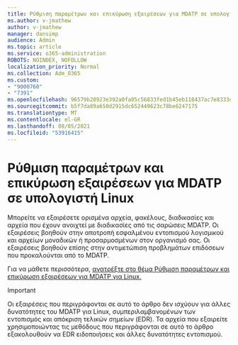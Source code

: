 ```yaml
---
title: Ρύθμιση παραμέτρων και επικύρωση εξαιρέσεων για MDATP σε υπολογιστή Linux
ms.author: v-jmathew
author: v-jmathew
manager: dansimp
audience: Admin
ms.topic: article
ms.service: o365-administration
ROBOTS: NOINDEX, NOFOLLOW
localization_priority: Normal
ms.collection: Adm_O365
ms.custom:
- "9000760"
- "7391"
ms.openlocfilehash: 96579b28923e392a0fa05c56833fed1b45eb118437ac7e8333c610ed69126f8e
ms.sourcegitcommit: b5f7da89a650d2915dc652449623c78be6247175
ms.translationtype: MT
ms.contentlocale: el-GR
ms.lasthandoff: 08/05/2021
ms.locfileid: "53916415"
---
```

# <a name="configure-and-validate-exclusions-for-mdatp-on-a-linux-machine"></a>Ρύθμιση παραμέτρων και επικύρωση εξαιρέσεων για MDATP σε υπολογιστή Linux

Μπορείτε να εξαιρέσετε ορισμένα αρχεία, φακέλους, διαδικασίες και αρχεία που έχουν ανοιχτεί με διαδικασίες από τις σαρώσεις MDATP. Οι εξαιρέσεις βοηθούν στην αποτροπή εσφαλμένου εντοπισμού λογισμικού και αρχείων μοναδικών ή προσαρμοσμένων στον οργανισμό σας. Οι εξαιρέσεις βοηθούν επίσης στην αντιμετώπιση προβλημάτων επιδόσεων που προκαλούνται από το MDATP.

Για να μάθετε περισσότερα, [ανατρέξτε στο θέμα Ρύθμιση παραμέτρων και επικύρωση εξαιρέσεων για MDATP για Linux.](https://go.microsoft.com/fwlink/?linkid=2144517)

> [!IMPORTANT]
> Οι εξαιρέσεις που περιγράφονται σε αυτό το άρθρο δεν ισχύουν για άλλες δυνατότητες του MDATP για Linux, συμπεριλαμβανομένων των εντοπισμός και απόκριση τελικών σημείων (EDR). Τα αρχεία που εξαιρείτε χρησιμοποιώντας τις μεθόδους που περιγράφονται σε αυτό το άρθρο εξακολουθούν να EDR ειδοποιήσεις και άλλες δυνατότητες εντοπισμού.

